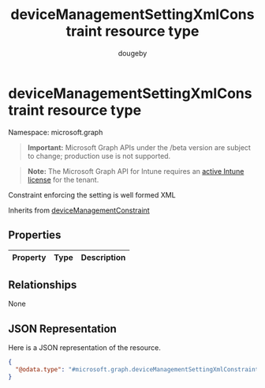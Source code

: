 ﻿---
title: "deviceManagementSettingXmlConstraint resource type"
description: "Constraint enforcing the setting is well formed XML"
author: "dougeby"
localization_priority: Normal
ms.prod: "intune"
doc_type: resourcePageType
---

# deviceManagementSettingXmlConstraint resource type

Namespace: microsoft.graph

> **Important:** Microsoft Graph APIs under the /beta version are subject to change; production use is not supported.

> **Note:** The Microsoft Graph API for Intune requires an [active Intune license](https://go.microsoft.com/fwlink/?linkid=839381) for the tenant.

Constraint enforcing the setting is well formed XML

Inherits from [deviceManagementConstraint](../resources/intune-deviceintent-devicemanagementconstraint.md)

## Properties

| Property | Type | Description |
| :------- | :--- | :---------- |

## Relationships

None

## JSON Representation

Here is a JSON representation of the resource.

<!-- {
  "blockType": "resource",
  "@odata.type": "microsoft.graph.deviceManagementSettingXmlConstraint"
}
-->

```json
{
  "@odata.type": "#microsoft.graph.deviceManagementSettingXmlConstraint"
}
```
